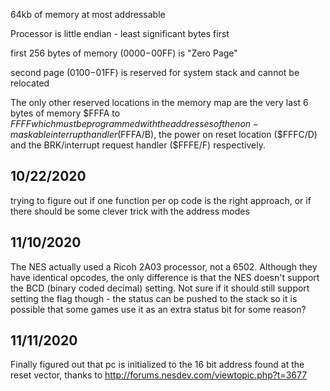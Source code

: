 64kb of memory at most addressable

Processor is little endian - least significant bytes first

first 256 bytes of memory ($0000-$00FF) is "Zero Page"

second page ($0100-$01FF) is reserved for system stack and cannot be
relocated

The only other reserved locations in the memory map are the very last 6 bytes of memory $FFFA to $FFFF which must be programmed with the addresses of the non-maskable interrupt handler ($FFFA/B), the power on reset location ($FFFC/D) and the BRK/interrupt request handler (\$FFFE/F) respectively.

## 10/22/2020

trying to figure out if one function per op code is the right approach, or if
there should be some clever trick with the address modes

## 11/10/2020

The NES actually used a Ricoh 2A03 processor, not a 6502. Although they
have identical opcodes, the only difference is that the NES doesn't
support the BCD (binary coded decimal) setting. Not sure if it should
still support setting the flag though - the status can be pushed to the
stack so it is possible that some games use it as an extra status bit
for some reason?

## 11/11/2020

Finally figured out that pc is initialized to the 16 bit address found at the
reset vector, thanks to http://forums.nesdev.com/viewtopic.php?t=3677

